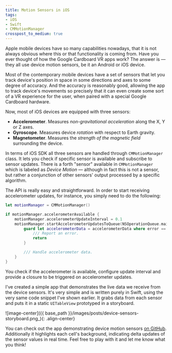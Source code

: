 ```yaml
---
title: Motion Sensors in iOS
tags:
- iOS
- Swift
- CMMotionManager
crosspost_to_medium: true
---
```

Apple mobile devices have so many capabilities nowadays, that it is not always obvious where this or that functionality is coming from. Have you ever thought of how the Google Cardboard VR apps work? The answer is — they all use device motion sensors, be it an Android or iOS device. <!--more-->

Most of the contemporary mobile devices have a set of sensors that let you track device's position in space in some directions and axes to some degree of accuracy. And the accuracy is reasonably good, allowing the app to track device's movements so precisely that it can even create some sort of a VR experience for the user, when paired with a special Google Cardboard hardware.

Now, most of iOS devices are equipped with three sensors:

* **Accelerometer**. Measures *non-gravitational acceleration* along the X, Y or Z axes.
* **Gyroscope**. Measures device *rotation* with respect to Earth gravity.
* **Magnetometer**. Measures the *strength of the magnetic field* surrounding the device.

In terms of iOS SDK all three sensors are handled through `CMMotionManager` class. It lets you check if specific sensor is available and subscribe to sensor updates. There is a forth "sensor" available in `CMMotionManager` which is labeled as *Device Motion* — although in fact this is not a sensor, but rather a conjunction of other sensors' output processed by a specific algorithm.

The API is really easy and straightforward. In order to start receiving accelerometer updates, for instance, you simply need to do the following:

```swift
let motionManager = CMMotionManager()

if motionManager.accelerometerAvailable {
    motionManager.accelerometerUpdateInterval = 0.1
    motionManager.startAccelerometerUpdatesToQueue(NSOperationQueue.mainQueue()) { (accelerometerData, error) in
        guard let accelerometerData = accelerometerData where error == nil else { 
            /// Report an error.   
            return 
        }

        /// Handle accelerometer data.
    }
}
```

You check if the accelerometer is available, configure update interval and provide a closure to be triggered on accelerometer updates.

I've created a simple app that demonstrates the live data we receive from the device sensors. It's very simple and is written purely in Swift, using the very same code snippet I've shown earlier. It grabs data from each sensor and puts it in a static `UITableView` prototyped in a storyboard.

![image-center]({{ base_path }}/images/posts/device-sensors-storyboard.png_){: .align-center}    

You can check out the app demonstrating device motion sensors <a target="_blank" href="https://github.com/navoshta/MotionSensorData">on GitHub</a>. Additionally it highlights each cell's background, indicating delta updates of the sensor values in real time. Feel free to play with it and let me know what you think!





